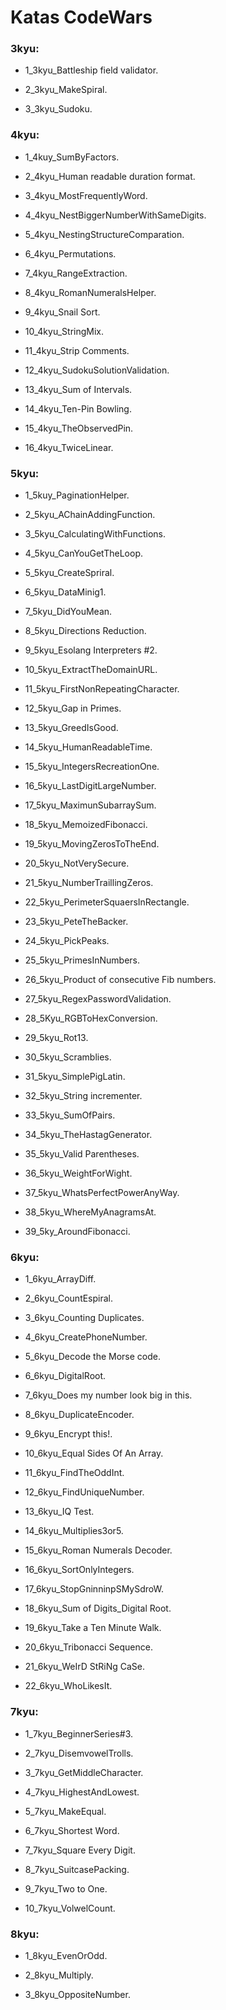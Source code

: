 # Katas CodeWars


### 3kyu:
- 1_3kyu_Battleship field validator. 

- 2_3kyu_MakeSpiral. 

- 3_3kyu_Sudoku. 


### 4kyu:
- 1_4kuy_SumByFactors. 

- 2_4kyu_Human readable duration format. 

- 3_4kyu_MostFrequentlyWord. 

- 4_4kyu_NestBiggerNumberWithSameDigits. 

- 5_4kyu_NestingStructureComparation. 

- 6_4kyu_Permutations. 

- 7_4kyu_RangeExtraction. 

- 8_4kyu_RomanNumeralsHelper. 

- 9_4kyu_Snail Sort. 

- 10_4kyu_StringMix. 

- 11_4kyu_Strip Comments. 

- 12_4kyu_SudokuSolutionValidation. 

- 13_4kyu_Sum of Intervals. 

- 14_4kyu_Ten-Pin Bowling. 

- 15_4kyu_TheObservedPin. 

- 16_4kyu_TwiceLinear. 


### 5kyu:
- 1_5kuy_PaginationHelper. 

- 2_5kyu_AChainAddingFunction. 

- 3_5kyu_CalculatingWithFunctions. 

- 4_5kyu_CanYouGetTheLoop. 

- 5_5kyu_CreateSpriral. 

- 6_5kyu_DataMinig1. 

- 7_5kyu_DidYouMean. 

- 8_5kyu_Directions Reduction. 

- 9_5kyu_Esolang Interpreters #2. 

- 10_5kyu_ExtractTheDomainURL. 

- 11_5kyu_FirstNonRepeatingCharacter. 

- 12_5kyu_Gap in Primes. 

- 13_5kyu_GreedIsGood. 

- 14_5kyu_HumanReadableTime. 

- 15_5kyu_IntegersRecreationOne. 

- 16_5kyu_LastDigitLargeNumber. 

- 17_5kyu_MaximunSubarraySum. 

- 18_5kyu_MemoizedFibonacci. 

- 19_5kyu_MovingZerosToTheEnd. 

- 20_5kyu_NotVerySecure. 

- 21_5kyu_NumberTraillingZeros. 

- 22_5kyu_PerimeterSquaersInRectangle. 

- 23_5kyu_PeteTheBacker. 

- 24_5kyu_PickPeaks. 

- 25_5kyu_PrimesInNumbers. 

- 26_5kyu_Product of consecutive Fib numbers. 

- 27_5kyu_RegexPasswordValidation. 

- 28_5Kyu_RGBToHexConversion. 

- 29_5kyu_Rot13. 

- 30_5kyu_Scramblies. 

- 31_5kyu_SimplePigLatin. 

- 32_5kyu_String incrementer. 

- 33_5kyu_SumOfPairs. 

- 34_5kyu_TheHastagGenerator. 

- 35_5kyu_Valid Parentheses. 

- 36_5kyu_WeightForWight. 

- 37_5kyu_WhatsPerfectPowerAnyWay. 

- 38_5kyu_WhereMyAnagramsAt. 

- 39_5ky_AroundFibonacci. 


### 6kyu:
- 1_6kyu_ArrayDiff. 

- 2_6kyu_CountEspiral. 

- 3_6kyu_Counting Duplicates. 

- 4_6kyu_CreatePhoneNumber. 

- 5_6kyu_Decode the Morse code. 

- 6_6kyu_DigitalRoot. 

- 7_6kyu_Does my number look big in this. 

- 8_6kyu_DuplicateEncoder. 

- 9_6kyu_Encrypt this!. 

- 10_6kyu_Equal Sides Of An Array. 

- 11_6kyu_FindTheOddInt. 

- 12_6kyu_FindUniqueNumber. 

- 13_6kyu_IQ Test. 

- 14_6kyu_Multiplies3or5. 

- 15_6kyu_Roman Numerals Decoder. 

- 16_6kyu_SortOnlyIntegers. 

- 17_6kyu_StopGninninpSMySdroW. 

- 18_6kyu_Sum of Digits_Digital Root. 

- 19_6kyu_Take a Ten Minute Walk. 

- 20_6kyu_Tribonacci Sequence. 

- 21_6kyu_WeIrD StRiNg CaSe. 

- 22_6kyu_WhoLikesIt. 


### 7kyu:
- 1_7kyu_BeginnerSeries#3. 

- 2_7kyu_DisemvowelTrolls. 

- 3_7kyu_GetMiddleCharacter. 

- 4_7kyu_HighestAndLowest. 

- 5_7kyu_MakeEqual. 

- 6_7kyu_Shortest Word. 

- 7_7kyu_Square Every Digit. 

- 8_7kyu_SuitcasePacking. 

- 9_7kyu_Two to One. 

- 10_7kyu_VolwelCount. 


### 8kyu:
- 1_8kyu_EvenOrOdd. 

- 2_8kyu_Multiply. 

- 3_8kyu_OppositeNumber. 

